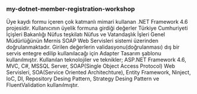 ### my-dotnet-member-registration-workshop
Üye kaydı formu içeren çok katmanlı mimari kullanan .NET Framework 4.6 projesidir.
Kullanıcının üyelik formuna girdiği değerler Türkiye Cumhuriyeti İçişleri Bakanlığı Nüfus teşkilatı Nüfus ve Vatandaşlık İşleri Genel Müdürlüğünün Mernis SOAP Web Servisleri sistemi üzerinden doğrulanmaktadır.
Girilen değerlerin validasyonu(doğrulanması) dış bir servis entegre edilip kullanılacağı için Adapter Tasarım şablonu kullanılmıştır.
Kullanılan teknolojiler ve teknikler; ASP.NET Framework 4.6, MVC, C#, MSSQL Server, SOAP(Single Object Access Protocol) Web Servisleri, SOA(Service Oriented Architechture), Entity Framework, Ninject, IoC, DI, Repository Desing Pattern, Strategy Desing Pattern ve FluentValidation kullanılmıştır.
